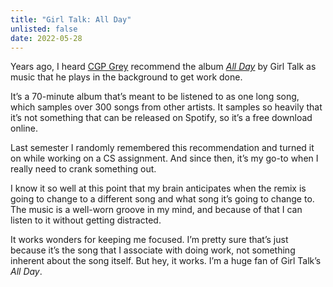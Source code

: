 ```yaml
---
title: "Girl Talk: All Day"
unlisted: false
date: 2022-05-28
---
```


Years ago, I heard [CGP Grey](https://youtube.com/cgpgrey) recommend the album [_All Day_](https://www.youtube.com/watch?v=uWzkK7tUjaU) by Girl Talk as music that he plays in the background to get work done.

It’s a 70-minute album that’s meant to be listened to as one long song, which samples over 300 songs from other artists. It samples so heavily that it’s not something that can be released on Spotify, so it’s a free download online.

Last semester I randomly remembered this recommendation and turned it on while working on a CS assignment. And since then, it’s my go-to when I really need to crank something out.

I know it so well at this point that my brain anticipates when the remix is going to change to a different song and what song it’s going to change to. The music is a well-worn groove in my mind, and because of that I can listen to it without getting distracted.

It works wonders for keeping me focused. I’m pretty sure that’s just because it’s the song that I associate with doing work, not something inherent about the song itself. But hey, it works. I’m a huge fan of Girl Talk’s _All Day_.

